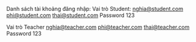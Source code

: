 Danh sách tài khoảng đăng nhập:
Vai trò Student:
nghia@student.com 
phi@student.com 
thai@student.com 
Password 123

Vai trò Teacher
nghia@teacher.com 
phi@teacher.com
thai@teacher.com 
Password 123
